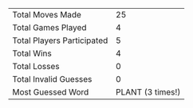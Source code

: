 |              |                |
| ---------------- | ----------------------------- |
| Total Moves Made | 25 |
| Total Games Played | 4 |
| Total Players Participated | 5 |
| Total Wins | 4 |
| Total Losses | 0 |
| Total Invalid Guesses | 0 |
| Most Guessed Word | PLANT (3 times!) |
